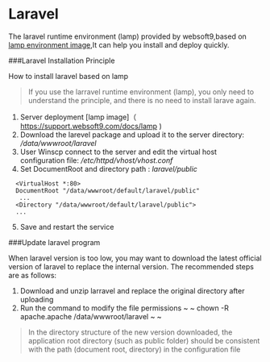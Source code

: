 # Laravel

The  laravel runtime environment (lamp) provided by websoft9,based on [lamp environment image](https://support.websoft9.com/docs/lamp),It can help you install and deploy quickly.

###Laravel Installation Principle

How to install laravel  based on lamp

>If you use the larravel runtime environment (lamp), you only need to understand the principle, and there is no need to install larave again.


1. Server deployment [lamp image]（ https://support.websoft9.com/docs/lamp )
2. Download the larevel package and upload it to the server directory: */data/wwwroot/laravel*
3. User Winscp connect to the server and edit the virtual host configuration file: */etc/httpd/vhost/vhost.conf* 
4. Set  DocumentRoot and directory path : *laravel/public*
 ~~~
   <VirtualHost *:80>
   DocumentRoot "/data/wwwroot/default/laravel/public"
    ...
   <Directory "/data/wwwroot/default/laravel/public">
   ...
   ~~~
5. Save and restart the service

###Update laravel program

When laravel version is too low, you may want to download the latest official version of laravel to replace the internal version. The recommended steps are as follows:

1. Download and unzip larravel and replace the original directory after uploading
2. Run the command to modify the file permissions
~ ~
chown -R apache.apache /data/wwwroot/laravel
~ ~

>In the directory structure of the new version downloaded, the application root directory (such as public folder) should be consistent with the path (document root, directory) in the configuration file